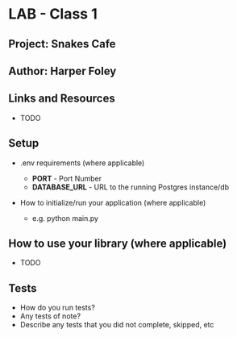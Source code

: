 # LAB - Class 1

## Project: Snakes Cafe

## Author: Harper Foley

## Links and Resources

* TODO

## Setup

* .env requirements (where applicable)
  * **PORT** - Port Number
  * **DATABASE_URL** - URL to the running Postgres instance/db

* How to initialize/run your application (where applicable)
  * e.g. python main.py

## How to use your library (where applicable)

* TODO

## Tests

* How do you run tests?
* Any tests of note?
* Describe any tests that you did not complete, skipped, etc
